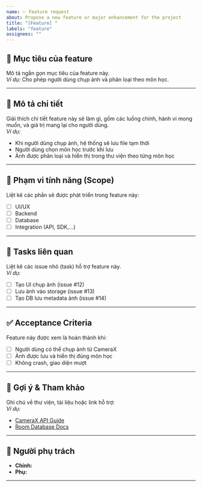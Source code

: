 ```yaml
---
name: ✨ Feature request
about: Propose a new feature or major enhancement for the project
title: "[Feature] "
labels: "feature"
assignees: ""
---
```


## 🎯 Mục tiêu của feature
Mô tả ngắn gọn mục tiêu của feature này.  
*Ví dụ:* Cho phép người dùng chụp ảnh và phân loại theo môn học.

---

## 🧩 Mô tả chi tiết
Giải thích chi tiết feature này sẽ làm gì, gồm các luồng chính, hành vi mong muốn, và giá trị mang lại cho người dùng.  
*Ví dụ:*  
- Khi người dùng chụp ảnh, hệ thống sẽ lưu file tạm thời  
- Người dùng chọn môn học trước khi lưu  
- Ảnh được phân loại và hiển thị trong thư viện theo từng môn học  

---

## 📱 Phạm vi tính năng (Scope)
Liệt kê các phần sẽ được phát triển trong feature này:
- [ ] UI/UX
- [ ] Backend
- [ ] Database
- [ ] Integration (API, SDK,…)

---

## 🔗 Tasks liên quan
Liệt kê các issue nhỏ (task) hỗ trợ feature này.  
*Ví dụ:*
- [ ] Tạo UI chụp ảnh (issue #12)  
- [ ] Lưu ảnh vào storage (issue #13)  
- [ ] Tạo DB lưu metadata ảnh (issue #14)

---

## ✅ Acceptance Criteria
Feature này được xem là hoàn thành khi:
- [ ] Người dùng có thể chụp ảnh từ CameraX  
- [ ] Ảnh được lưu và hiển thị đúng môn học  
- [ ] Không crash, giao diện mượt

---

## 🧠 Gợi ý & Tham khảo
Ghi chú về thư viện, tài liệu hoặc link hỗ trợ:  
*Ví dụ:*  
- [CameraX API Guide](https://developer.android.com/training/camerax)  
- [Room Database Docs](https://developer.android.com/training/data-storage/room)

---

## 👤 Người phụ trách
- **Chính:**  
- **Phụ:**  

---
